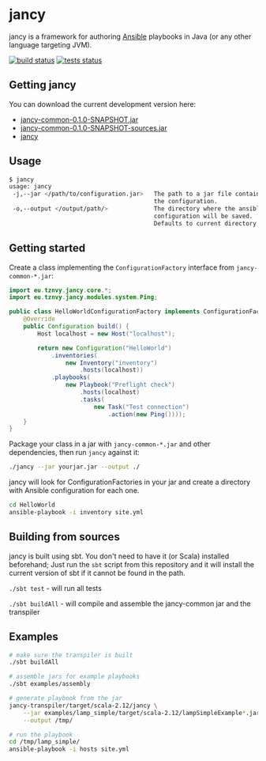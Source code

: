 # jancy

jancy is a framework for authoring [Ansible](https://www.ansible.com/) playbooks in Java (or any other language
targeting JVM).

[![build status](https://jancy.tznvy.eu/content/buildstatus.svg)](https://travis-ci.org/brthanmathwoag/jancy)
[![tests status](https://jancy.tznvy.eu/content/testsstatus.svg)](https://travis-ci.org/brthanmathwoag/jancy)

## Getting jancy

You can download the current development version here:

* [jancy-common-0.1.0-SNAPSHOT.jar](https://jancy.tznvy.eu/current_build/jancy-common-0.1.0-SNAPSHOT.jar)
* [jancy-common-0.1.0-SNAPSHOT-sources.jar](https://jancy.tznvy.eu/current_build/jancy-common-0.1.0-SNAPSHOT-sources.jar)
* [jancy](https://jancy.tznvy.eu/current_build/jancy)

## Usage

```bash
$ jancy
usage: jancy
 -j,--jar </path/to/configuration.jar>   The path to a jar file containing
                                         the configuration.
 -o,--output </output/path/>             The directory where the ansible
                                         configuration will be saved.
                                         Defaults to current directory.
```

## Getting started

Create a class implementing the `ConfigurationFactory` interface from `jancy-common-*.jar`:

```java
import eu.tznvy.jancy.core.*;
import eu.tznvy.jancy.modules.system.Ping;

public class HelloWorldConfigurationFactory implements ConfigurationFactory {
    @Override
    public Configuration build() {
        Host localhost = new Host("localhost");

        return new Configuration("HelloWorld")
            .inventories(
                new Inventory("inventory")
                    .hosts(localhost))
            .playbooks(
                new Playbook("Preflight check")
                    .hosts(localhost)
                    .tasks(
                        new Task("Test connection")
                            .action(new Ping())));
    }
}
```

Package your class in a jar with `jancy-common-*.jar` and other dependencies, then run `jancy` against it:

```bash
./jancy --jar yourjar.jar --output ./
```

jancy will look for ConfigurationFactories in your jar and create a directory with Ansible configuration for each
one.

```bash
cd HelloWorld
ansible-playbook -i inventory site.yml
```

## Building from sources

jancy is built using sbt. You don't need to have it (or Scala) installed beforehand; Just run the `sbt` script from
 this repository and it will install the current version of sbt if it cannot be found in the path.

`./sbt test` - will run all tests

`./sbt buildAll` - will compile and assemble the jancy-common jar and the transpiler

## Examples

```bash
# make sure the transpiler is built
./sbt buildAll

# assemble jars for example playbooks
./sbt examples/assembly

# generate playbook from the jar
jancy-transpiler/target/scala-2.12/jancy \
    --jar examples/lamp_simple/target/scala-2.12/lampSimpleExample*.jar \
    --output /tmp/

# run the playbook
cd /tmp/lamp_simple/
ansible-playbook -i hosts site.yml
```
